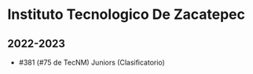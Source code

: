 # Instituto Tecnologico De Zacatepec

## 2022-2023

- #381 (#75 de TecNM) Juniors (Clasificatorio)


